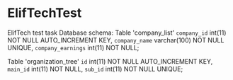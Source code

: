 # ElifTechTest
ElifTech test task
Database schema:
Table 'company_list'
  `company_id` int(11) NOT NULL AUTO_INCREMENT KEY,
  `company_name` varchar(100) NOT NULL UNIQUE,
  `company_earnings` int(11) NOT NULL;

Table 'organization_tree'
  `id` int(11) NOT NULL AUTO_INCREMENT KEY,
  `main_id` int(11) NOT NULL,
  `sub_id` int(11) NOT NULL UNIQUE;
